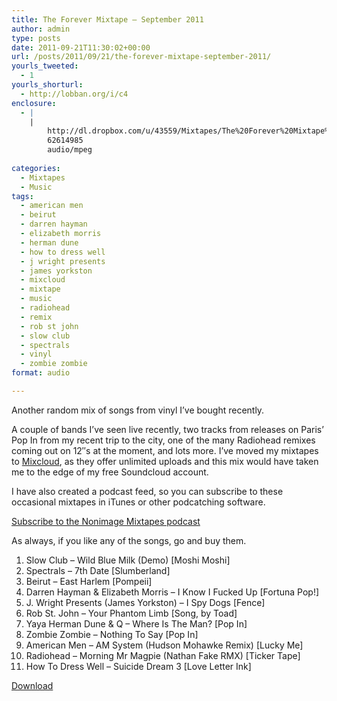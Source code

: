 ```yaml
---
title: The Forever Mixtape – September 2011
author: admin
type: posts
date: 2011-09-21T11:30:02+00:00
url: /posts/2011/09/21/the-forever-mixtape-september-2011/
yourls_tweeted:
  - 1
yourls_shorturl:
  - http://lobban.org/i/c4
enclosure:
  - |
    |
        http://dl.dropbox.com/u/43559/Mixtapes/The%20Forever%20Mixtape%20-%20September%202011.mp3
        62614985
        audio/mpeg
        
categories:
  - Mixtapes
  - Music
tags:
  - american men
  - beirut
  - darren hayman
  - elizabeth morris
  - herman dune
  - how to dress well
  - j wright presents
  - james yorkston
  - mixcloud
  - mixtape
  - music
  - radiohead
  - remix
  - rob st john
  - slow club
  - spectrals
  - vinyl
  - zombie zombie
format: audio

---
```

Another random mix of songs from vinyl I&#8217;ve bought recently.

A couple of bands I&#8217;ve seen live recently, two tracks from releases on Paris&#8217; Pop In from my recent trip to the city, one of the many Radiohead remixes coming out on 12&#8243;s at the moment, and lots more. I&#8217;ve moved my mixtapes to [Mixcloud][1], as they offer unlimited uploads and this mix would have taken me to the edge of my free Soundcloud account.

I have also created a podcast feed, so you can subscribe to these occasional mixtapes in iTunes or other podcatching software.

[Subscribe to the Nonimage Mixtapes podcast][2]

As always, if you like any of the songs, go and buy them.

  1. Slow Club &#8211; Wild Blue Milk (Demo) [Moshi Moshi]
  2. Spectrals &#8211; 7th Date [Slumberland]
  3. Beirut &#8211; East Harlem [Pompeii]
  4. Darren Hayman & Elizabeth Morris &#8211; I Know I Fucked Up [Fortuna Pop!]
  5. J. Wright Presents (James Yorkston) &#8211; I Spy Dogs [Fence]
  6. Rob St. John &#8211; Your Phantom Limb [Song, by Toad]
  7. Yaya Herman Dune & Q &#8211; Where Is The Man? [Pop In]
  8. Zombie Zombie &#8211; Nothing To Say [Pop In]
  9. American Men &#8211; AM System (Hudson Mohawke Remix) [Lucky Me]
 10. Radiohead &#8211; Morning Mr Magpie (Nathan Fake RMX) [Ticker Tape]
 11. How To Dress Well &#8211; Suicide Dream 3 [Love Letter Ink]

<div>
  <a href="http://dl.dropbox.com/u/43559/Mixtapes/The%20Forever%20Mixtape%20-%20September%202011.mp3">Download</a>
</div>

 [1]: http://www.mixcloud.com/nonimage/ "Nonimage on Mixcloud"
 [2]: http://feeds.feedburner.com/nonimage-mixtapes "Nonimage Mixtape podcast feed"
